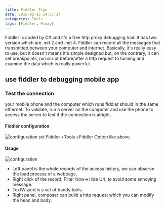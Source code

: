 ```yaml
---
title: Fiddler Tips
date: 2016-03-15 14:57:37
categories: Tools
tags: [Fiddler, Proxy]
---
```


Fiddler is coded by C# and it's a free http proxy debugging tool. It has two version which are .net 2 and .net 4. Fiddler can record all the messages that transmitted between your computer and internet. Basically, it's really easy to use, but it doesn't means it's simple designed but, on the contrary, it can set breakpoints, run script before/after a http request to tunning and examine the data which is really powerful.
<!-- more -->

## use fiddler to debugging mobile app

### Test the connection
your mobile phone and the computer which runs fiddler should in the same ethernet. To validate, run a server on the computer and use the phone to access the server to test if the connection is alright. 

#### Fiddler configuration
![configuration](/blog/img/fiddler-config.png)
set Fiddler->Tools->Fiddler Option like above.

#### Usage
![configuration](/blog/img/fiddler-panel.png)
* Left panel is the whole records of the access history, we can observe the load process of a webpage.
* Right click of the record, Filter Now->Hide Url, to avoid some annoying message.
* TextWizard is a set of handy tools.
* Right panel, composer can build a http request which you can modify the head and body.



